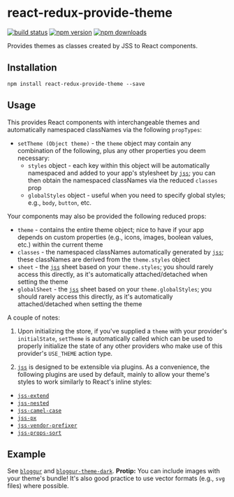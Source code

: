 # react-redux-provide-theme

[![build status](https://img.shields.io/travis/loggur/react-redux-provide-theme/master.svg?style=flat-square)](https://travis-ci.org/loggur/react-redux-provide-theme) [![npm version](https://img.shields.io/npm/v/react-redux-provide-theme.svg?style=flat-square)](https://www.npmjs.com/package/react-redux-provide-theme)
[![npm downloads](https://img.shields.io/npm/dm/react-redux-provide-theme.svg?style=flat-square)](https://www.npmjs.com/package/react-redux-provide-theme)

Provides themes as classes created by JSS to React components.


## Installation

```
npm install react-redux-provide-theme --save
```


## Usage

This provides React components with interchangeable themes and automatically namespaced classNames via the following `propTypes`:

- `setTheme (Object theme)` - the `theme` object may contain any combination of the following, plus any other properties you deem necessary:
  - `styles` object - each key within this object will be automatically namespaced and added to your app's stylesheet by [`jss`](https://github.com/jsstyles/jss); you can then obtain the namespaced classNames via the reduced `classes` prop
  - `globalStyles` object - useful when you need to specify global styles; e.g., `body`, `button`, etc.

Your components may also be provided the following reduced props:

- `theme` - contains the entire theme object; nice to have if your app depends on custom properties (e.g., icons, images, boolean values, etc.) within the current theme
- `classes` - the namespaced classNames automatically generated by [`jss`](https://github.com/jsstyles/jss); these classNames are derived from the `theme.styles` object
- `sheet` - the [`jss`](https://github.com/jsstyles/jss) sheet based on your `theme.styles`; you should rarely access this directly, as it's automatically attached/detached when setting the theme
- `globalSheet` - the [`jss`](https://github.com/jsstyles/jss) sheet based on your `theme.globalStyles`; you should rarely access this directly, as it's automatically attached/detached when setting the theme

A couple of notes:

1.  Upon initializing the store, if you've supplied a `theme` with your provider's `initialState`, `setTheme` is automatically called which can be used to properly initialize the state of any other providers who make use of this provider's `USE_THEME` action type.

2.  [`jss`](https://github.com/jsstyles/jss) is designed to be extensible via plugins.  As a convenience, the following plugins are used by default, mainly to allow your theme's styles to work similarly to React's inline styles:
  - [`jss-extend`](https://github.com/jsstyles/jss-extend)
  - [`jss-nested`](https://github.com/jsstyles/jss-nested)
  - [`jss-camel-case`](https://github.com/jsstyles/jss-camel-case)
  - [`jss-px`](https://github.com/jsstyles/jss-px)
  - [`jss-vendor-prefixer`](https://github.com/jsstyles/jss-vendor-prefixer)
  - [`jss-props-sort`](https://github.com/jsstyles/jss-props-sort)


## Example

See [`bloggur`](https://github.com/loggur/bloggur) and [`bloggur-theme-dark`](https://github.com/loggur/bloggur-theme-dark).  **Protip:**  You can include images with your theme's bundle!  It's also good practice to use vector formats (e.g., `svg` files) where possible.
